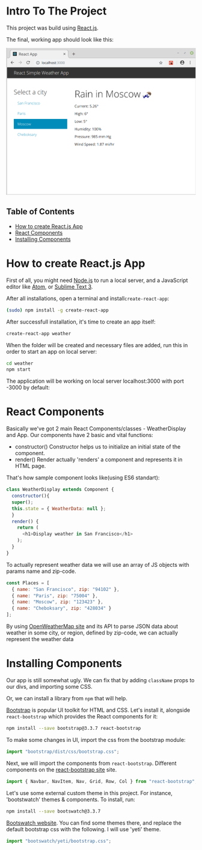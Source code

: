 # Intro To The Project
This project was build using [React.js](https://github.com/facebook/create-react-app).

The final, working app should look like this:

![Snapshot of the weather app with the weather data loading](./images/result.png)

## Table of Contents

- [How to create React.js App](#how-to-create-react.js-app)
- [React Components](#react-components)
- [Installing Components](#installing-components)


# How to create React.js App

First of all, you might need [Node.js](https://nodejs.org/en/) to run a local server, and a JavaScript editor like [Atom](https://atom.io/), or [Sublime Text 3](https://www.sublimetext.com/).

After all installations, open a terminal and install`create-react-app`:

```sh
(sudo) npm install -g create-react-app
```
After successfull installation, it's time to create an app itself:

```sh
create-react-app weather
```

When the folder will be created and necessary files are added, run this in order to start an app on local server:

```sh
cd weather
npm start
```
The application will be working on local server localhost:3000 with port -3000 by default:

# React Components
Basically we've got 2 main React Components/classes - WeatherDisplay and App.
Our components have 2 basic and vital functions:
- constructor()
  Constructor helps us to initialize an initial state of the component.
- render()
  Render actually 'renders' a component and represents it in HTML page.
  
That's how sample component looks like(using ES6 standart):

```js
class WeatherDisplay extends Component {
  constructor(){
  super();
  this.state = { WeatherData: null };
  }
  render() {
    return (
      <h1>Display weather in San Francisco</h1>
    );
  }
}
```

To actually represent weather data we will use an array of JS objects with params name and zip-code.

```js
const Places = [
  { name: "San Francisco", zip: "94102" },
  { name: "Paris", zip: "75004" },
  { name: "Moscow", zip: "123423" },
  { name: "Cheboksary", zip: "428034" }
];
```
By using [OpenWeatherMap site](https://openweathermap.org/) and its API to parse JSON data about weather in some city, or region, defined by zip-code, we can actually represent the weather data

# Installing Components

Our app is still somewhat ugly. We can fix that by adding `className` props to our divs, and importing some CSS.

Or, we can install a library from `npm` that will help.

[Bootstrap](http://getbootstrap.com/) is popular UI toolkit for HTML and CSS. Let's install it, alongside `react-bootstrap` which provides the React components for it:

```sh
npm install --save bootstrap@3.3.7 react-bootstrap
```

To make some changes in UI, import the css from the bootstrap module:

```js
import "bootstrap/dist/css/bootstrap.css";
```

Next, we will import the components from `react-bootstrap`. Different components on the [react-bootstrap site](https://react-bootstrap.github.io/components.html) site.

```js
import { Navbar, NavItem, Nav, Grid, Row, Col } from "react-bootstrap";
```
Let's use some external custom theme in this project. For instance, 'bootstwatch' themes & components. To install, run:

```sh
npm install --save bootswatch@3.3.7
```

[Bootswatch website](http://bootswatch.com/). You can find some themes there, and replace the default bootstrap css with the following. I will use 'yeti' theme.

```js
import "bootswatch/yeti/bootstrap.css";
```
